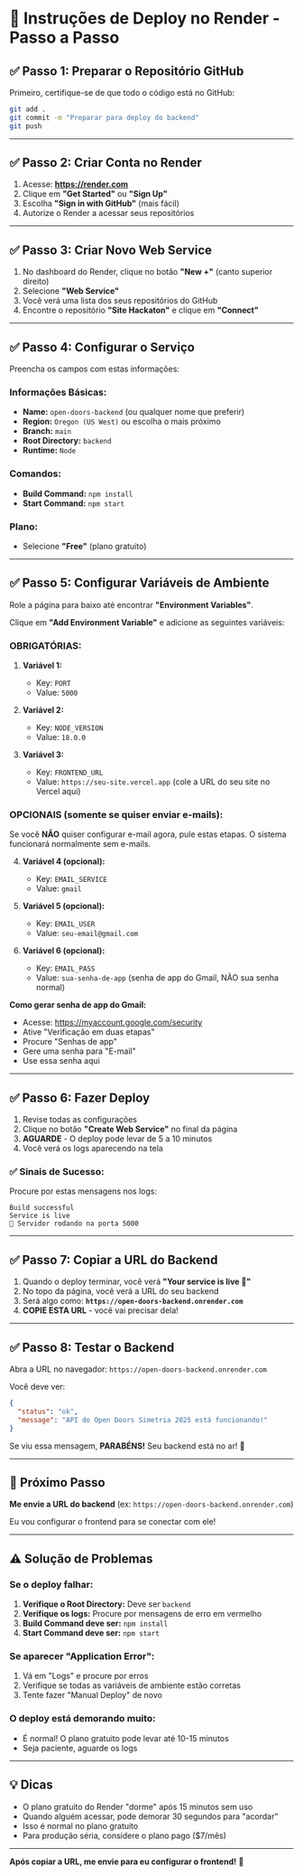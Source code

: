 # 🚀 Instruções de Deploy no Render - Passo a Passo

## ✅ Passo 1: Preparar o Repositório GitHub

Primeiro, certifique-se de que todo o código está no GitHub:

```bash
git add .
git commit -m "Preparar para deploy do backend"
git push
```

---

## ✅ Passo 2: Criar Conta no Render

1. Acesse: **https://render.com**
2. Clique em **"Get Started"** ou **"Sign Up"**
3. Escolha **"Sign in with GitHub"** (mais fácil)
4. Autorize o Render a acessar seus repositórios

---

## ✅ Passo 3: Criar Novo Web Service

1. No dashboard do Render, clique no botão **"New +"** (canto superior direito)
2. Selecione **"Web Service"**
3. Você verá uma lista dos seus repositórios do GitHub
4. Encontre o repositório **"Site Hackaton"** e clique em **"Connect"**

---

## ✅ Passo 4: Configurar o Serviço

Preencha os campos com estas informações:

### Informações Básicas:
- **Name:** `open-doors-backend` (ou qualquer nome que preferir)
- **Region:** `Oregon (US West)` ou escolha o mais próximo
- **Branch:** `main`
- **Root Directory:** `backend`
- **Runtime:** `Node`

### Comandos:
- **Build Command:** `npm install`
- **Start Command:** `npm start`

### Plano:
- Selecione **"Free"** (plano gratuito)

---

## ✅ Passo 5: Configurar Variáveis de Ambiente

Role a página para baixo até encontrar **"Environment Variables"**.

Clique em **"Add Environment Variable"** e adicione as seguintes variáveis:

### OBRIGATÓRIAS:

1. **Variável 1:**
   - Key: `PORT`
   - Value: `5000`

2. **Variável 2:**
   - Key: `NODE_VERSION`
   - Value: `18.0.0`

3. **Variável 3:**
   - Key: `FRONTEND_URL`
   - Value: `https://seu-site.vercel.app` (cole a URL do seu site no Vercel aqui)

### OPCIONAIS (somente se quiser enviar e-mails):

Se você **NÃO** quiser configurar e-mail agora, pule estas etapas. O sistema funcionará normalmente sem e-mails.

4. **Variável 4 (opcional):**
   - Key: `EMAIL_SERVICE`
   - Value: `gmail`

5. **Variável 5 (opcional):**
   - Key: `EMAIL_USER`
   - Value: `seu-email@gmail.com`

6. **Variável 6 (opcional):**
   - Key: `EMAIL_PASS`
   - Value: `sua-senha-de-app` (senha de app do Gmail, NÃO sua senha normal)

**Como gerar senha de app do Gmail:**
- Acesse: https://myaccount.google.com/security
- Ative "Verificação em duas etapas"
- Procure "Senhas de app"
- Gere uma senha para "E-mail"
- Use essa senha aqui

---

## ✅ Passo 6: Fazer Deploy

1. Revise todas as configurações
2. Clique no botão **"Create Web Service"** no final da página
3. **AGUARDE** - O deploy pode levar de 5 a 10 minutos
4. Você verá os logs aparecendo na tela

### ✅ Sinais de Sucesso:
Procure por estas mensagens nos logs:
```
Build successful
Service is live
🚀 Servidor rodando na porta 5000
```

---

## ✅ Passo 7: Copiar a URL do Backend

1. Quando o deploy terminar, você verá **"Your service is live 🎉"**
2. No topo da página, você verá a URL do seu backend
3. Será algo como: **`https://open-doors-backend.onrender.com`**
4. **COPIE ESTA URL** - você vai precisar dela!

---

## ✅ Passo 8: Testar o Backend

Abra a URL no navegador: `https://open-doors-backend.onrender.com`

Você deve ver:
```json
{
  "status": "ok",
  "message": "API do Open Doors Simetria 2025 está funcionando!"
}
```

Se viu essa mensagem, **PARABÉNS!** Seu backend está no ar! 🎉

---

## 📝 Próximo Passo

**Me envie a URL do backend** (ex: `https://open-doors-backend.onrender.com`)

Eu vou configurar o frontend para se conectar com ele!

---

## ⚠️ Solução de Problemas

### Se o deploy falhar:

1. **Verifique o Root Directory:** Deve ser `backend`
2. **Verifique os logs:** Procure por mensagens de erro em vermelho
3. **Build Command deve ser:** `npm install`
4. **Start Command deve ser:** `npm start`

### Se aparecer "Application Error":

1. Vá em "Logs" e procure por erros
2. Verifique se todas as variáveis de ambiente estão corretas
3. Tente fazer "Manual Deploy" de novo

### O deploy está demorando muito:

- É normal! O plano gratuito pode levar até 10-15 minutos
- Seja paciente, aguarde os logs

---

## 💡 Dicas

- O plano gratuito do Render "dorme" após 15 minutos sem uso
- Quando alguém acessar, pode demorar 30 segundos para "acordar"
- Isso é normal no plano gratuito
- Para produção séria, considere o plano pago ($7/mês)

---

**Após copiar a URL, me envie para eu configurar o frontend!** 🚀

